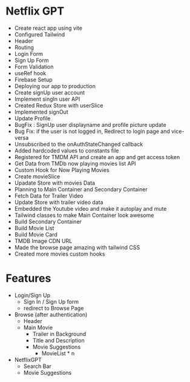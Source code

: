 # Netflix GPT

- Create react app using vite
- Configured Tailwind
- Header
- Routing
- Login Form
- Sign Up Form
- Form Validation
- useRef hook
- Firebase Setup
- Deploying our app to production
- Create signUp user account
- Implement singIn user API
- Created Redux Store with userSlice
- Implemented signOut
- Update Profile
- BugFix : SignUp user displayname and profile picture update
- Bug Fix: if the user is not logged in, Redirect to login page and vice-versa
- Unsubscribed to the onAuthStateChanged callback
- Added hardcoded values to constants file
- Registered for TMDM API and create an app and get access token
- Get Data from TMDb now playing movies list API
- Custom Hook for Now Playing Movies
- Create movieSlice
- Upadate Store with movies Data
- Planning to Main Container and Secondary Container
- Fetch Data for Trailer Video
- Update Store with trailer video data
- Embedded the Youtube video and make it autoplay and mute
- Tailwind classes to make Main Container look awesome
- Build Secondary Container
- Build Movie List
- Build Movie Card
- TMDB Image CDN URL
- Made the browse page amazing with tailwind CSS
- Created more movies custom hooks

# Features

- Login/Sign Up
  - Sign In / Sign Up form
  - redirect to Browse Page
- Browse (after authentication)
  - Header
  - Main Movie
    - Trailer in Background
    - Title and Description
    - Movie Suggestions
      - MovieList \* n
- NetflixGPT
  - Search Bar
  - Movie Suggestions
